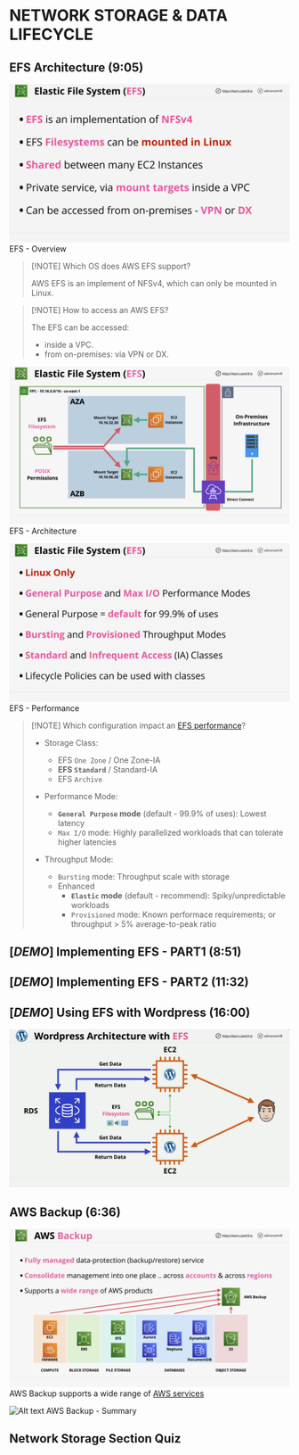 # NETWORK STORAGE & DATA LIFECYCLE

## EFS Architecture (9:05)

![Alt text](<images/Screenshot 2023-10-08 at 16.56.17 - [ASSOCIATESHARED]_EFS_Architecture__learn.cantrill.png>)
EFS - Overview

> [!NOTE] Which OS does AWS EFS support?
>
> AWS EFS is an implement of NFSv4, which can only be mounted in Linux.

> [!NOTE] How to access an AWS EFS?
>
> The EFS can be accessed:
>
> - inside a VPC.
> - from on-premises: via VPN or DX.

![Alt text](../1400-NETWORK_STORAGE_and_DATA_LIFECYCLE/00_LEARNINGAIDS/EFS-1.png)
EFS - Architecture

![Alt text](<images/Screenshot 2023-10-08 at 16.59.39 - [ASSOCIATESHARED]_EFS_Architecture__learn.cantrill.png>)
EFS - Performance

> [!NOTE] Which configuration impact an [EFS performance](https://docs.aws.amazon.com/efs/latest/ug/performance.html)?
>
> - Storage Class:
>
>   - EFS `One Zone` / One Zone-IA
>   - **EFS `Standard`** / Standard-IA
>   - EFS `Archive`
>
> - Performance Mode:
>
>   - **`General Purpose` mode** (default - 99.9% of uses): Lowest latency
>   - `Max I/O` mode: Highly parallelized workloads that can tolerate higher latencies
>
> - Throughput Mode:
>
>   - `Bursting` mode: Throughput scale with storage
>   - Enhanced
>     - **`Elastic` mode** (default - recommend): Spiky/unpredictable workloads
>     - `Provisioned` mode: Known performace requirements; or throughput > 5% average-to-peak ratio

## [_DEMO_] Implementing EFS - PART1 (8:51)

## [_DEMO_] Implementing EFS - PART2 (11:32)

## [_DEMO_] Using EFS with Wordpress (16:00)

![Alt text](<images/Screenshot 2023-10-08 at 18.09.11 - [ASSOCIATESHARED]_[DEMO]_Using_EFS_with_Wordpress_.png>)

## AWS Backup (6:36)

![Alt text](../1400-NETWORK_STORAGE_and_DATA_LIFECYCLE/00_LEARNINGAIDS/AWSBackup.png)
AWS Backup supports a wide range of [AWS services](https://aws.amazon.com/backup-restore/services)

![Alt text](<images/Screenshot 2023-10-08 at 18.15.13 - AWS_Backup__learn.cantrill.io_—_Firefox_Developer_.png>)
AWS Backup - Summary

## Network Storage Section Quiz
